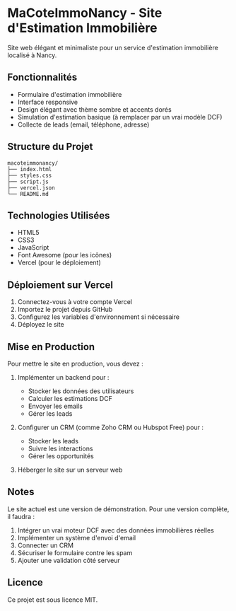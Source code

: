 # MaCoteImmoNancy - Site d'Estimation Immobilière

Site web élégant et minimaliste pour un service d'estimation immobilière localisé à Nancy.

## Fonctionnalités

- Formulaire d'estimation immobilière
- Interface responsive
- Design élégant avec thème sombre et accents dorés
- Simulation d'estimation basique (à remplacer par un vrai modèle DCF)
- Collecte de leads (email, téléphone, adresse)

## Structure du Projet

```
macoteimmonancy/
├── index.html
├── styles.css
├── script.js
├── vercel.json
└── README.md
```

## Technologies Utilisées

- HTML5
- CSS3
- JavaScript
- Font Awesome (pour les icônes)
- Vercel (pour le déploiement)

## Déploiement sur Vercel

1. Connectez-vous à votre compte Vercel
2. Importez le projet depuis GitHub
3. Configurez les variables d'environnement si nécessaire
4. Déployez le site

## Mise en Production

Pour mettre le site en production, vous devez :

1. Implémenter un backend pour :
   - Stocker les données des utilisateurs
   - Calculer les estimations DCF
   - Envoyer les emails
   - Gérer les leads

2. Configurer un CRM (comme Zoho CRM ou Hubspot Free) pour :
   - Stocker les leads
   - Suivre les interactions
   - Gérer les opportunités

3. Héberger le site sur un serveur web

## Notes

Le site actuel est une version de démonstration. Pour une version complète, il faudra :

1. Intégrer un vrai moteur DCF avec des données immobilières réelles
2. Implémenter un système d'envoi d'email
3. Connecter un CRM
4. Sécuriser le formulaire contre les spam
5. Ajouter une validation côté serveur

## Licence

Ce projet est sous licence MIT.
